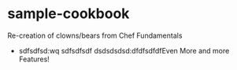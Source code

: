 # sample-cookbook

Re-creation of clowns/bears from Chef Fundamentals

- sdfsdfsd:wq
sdfsdfsdf dsdsdsdsd:dfdfsdfdfEven More and more Features!
